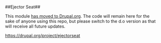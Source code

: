 ##Ejector Seat##

This module [has moved to Drupal.org](https://drupal.org/project/ejectorseat). The code will remain here for the sake of anyone using this repo, but please switch to the d.o version as that will receive all future updates.

https://drupal.org/project/ejectorseat
